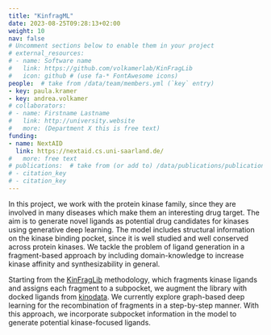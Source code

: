 ```yaml
---
title: "KinfragML"
date: 2023-08-25T09:28:13+02:00
weight: 10
nav: false
# Uncomment sections below to enable them in your project
# external_resources:
# - name: Software name
#   link: https://github.com/volkamerlab/KinFragLib
#   icon: github # (use fa-* FontAwesome icons)
people:  # take from /data/team/members.yml (`key` entry)
- key: paula.kramer
- key: andrea.volkamer
# collaborators:
# - name: Firstname Lastname
#   link: http://university.website
#   more: (Department X this is free text)
funding:
- name: NextAID
  link: https://nextaid.cs.uni-saarland.de/
#   more: free text
# publications:  # take from (or add to) /data/publications/publications.yml
# - citation_key
# - citation_key
---
```


In this project, we work with the protein kinase family, since they are involved in many diseases which make them an interesting drug target. The aim is to generate novel ligands as potential drug candidates for kinases using generative deep learning. The model includes structural information on the kinase binding pocket, since it is well studied and well conserved across protein kinases. We tackle the problem of ligand generation in a fragment-based approach by including domain-knowledge to increase kinase affinity and synthesizability in general.

<!--more-->

Starting from the [KinFragLib](https://volkamerlab.org/projects/kinfraglib/) methodology, which fragments kinase ligands and assigns each fragment to a subpocket, we augment the library with docked ligands from [kinodata](https://volkamerlab.org/projects/kinoml/). We currently explore graph-based deep learning for the recombination of fragments in a step-by-step manner. With this approach, we incorporate subpocket information in the model to generate potential kinase-focused ligands. 


